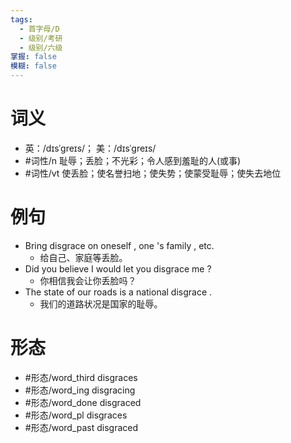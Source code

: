 ```yaml
---
tags:
  - 首字母/D
  - 级别/考研
  - 级别/六级
掌握: false
模糊: false
---
```

# 词义
- 英：/dɪsˈɡreɪs/； 美：/dɪsˈɡreɪs/
- #词性/n  耻辱；丢脸；不光彩；令人感到羞耻的人(或事)
- #词性/vt  使丢脸；使名誉扫地；使失势；使蒙受耻辱；使失去地位
# 例句
- Bring disgrace on oneself , one 's family , etc.
	- 给自己、家庭等丢脸。
- Did you believe I would let you disgrace me ?
	- 你相信我会让你丢脸吗？
- The state of our roads is a national disgrace .
	- 我们的道路状况是国家的耻辱。
# 形态
- #形态/word_third disgraces
- #形态/word_ing disgracing
- #形态/word_done disgraced
- #形态/word_pl disgraces
- #形态/word_past disgraced
